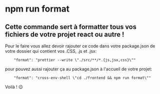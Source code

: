 # npm run format 

## Cette commande sert à formatter tous vos fichiers de votre projet react ou autre !

Pour le faire vous allez devoir rajouter ce code dans votre package.json de votre dossier qui contient vos .CSS, .js et .jsx:
```
    "format": "prettier --write \"./src/**/*.{js,jsx,css}\""
```


pour pouvez aussi rajouter ça au package.json à l'accueil de votre projet:
```
    "format": "cross-env-shell \"cd ./frontend && npm run format\""
```

Voilà ! 😉